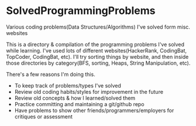 # SolvedProgrammingProblems
Various coding problems(Data Structures/Algorithms) I've solved form misc. websites

This is a directory & compilation of the programming problems I've solved while learning. I've used lots of different 
websites(HackerRank, CodingBat, TopCoder, CodingBat, etc). I'll try sorting things by website, and then inside those
directories by category(BFS, sorting, Heaps, String Manipulation, etc). 

There's a few reasons I'm doing this. 
- To keep track of problems/types I've solved
- Review old coding habits/styles for improvement in the future
- Review old concepts & how I learned/solved them
- Practice committing and maintaining a git/github repo
- Have problems to show other friends/programmers/employers for critiques or assessment
